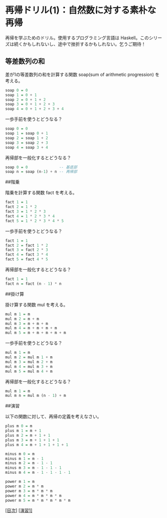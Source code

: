 # 再帰ドリル(1)：自然数に対する素朴な再帰

再帰を学ぶためのドリル。使用するプログラミング言語は Haskell。このシリーズは続くかもしれないし、途中で挫折するかもしれない。乞うご期待！

## 等差数列の和

差が1の等差数列の和を計算する関数 soap(sum of arithmetic progression) を考える。

```haskell
soap 0 = 0
soap 1 = 0 + 1
soap 2 = 0 + 1 + 2
soap 3 = 0 + 1 + 2 + 3
soap 4 = 0 + 1 + 2 + 3 + 4
```

一歩手前を使うとどうなる？

```haskell
soap 0 = 0
soap 1 = soap 0 + 1
soap 2 = soap 1 + 2
soap 3 = soap 2 + 3
soap 4 = soap 3 + 4
```

再帰部を一般化するとどうなる？

```haskell
soap 0 = 0              -- 基底部
soap n = soap (n-1) + n -- 再帰部
```

##階乗

階乗を計算する関数 fact を考える。

```haskell
fact 1 = 1
fact 2 = 1 * 2
fact 3 = 1 * 2 * 3
fact 4 = 1 * 2 * 3 * 4
fact 5 = 1 * 2 * 3 * 4 * 5
```

一歩手前を使うとどうなる？

```haskell
fact 1 = 1
fact 2 = fact 1 * 2
fact 3 = fact 2 * 3
fact 4 = fact 3 * 4
fact 5 = fact 4 * 5
```

再帰部を一般化するとどうなる？

```haskell
fact 1 = 1
fact n = fact (n - 1) * n
```

##掛け算

掛け算する関数 mul を考える。

```haskell
mul m 1 = m
mul m 2 = m + m
mul m 3 = m + m + m
mul m 4 = m + m + m + m
mul m 5 = m + m + m + m + m
```

一歩手前を使うとどうなる？

```haskell
mul m 1 = m
mul m 2 = mul m 1 + m
mul m 3 = mul m 2 + m
mul m 4 = mul m 3 + m
mul m 5 = mul m 4 + m
```

再帰部を一般化するとどうなる？

```haskell
mul m 1 = m
mul m n = mul m (n - 1) + m
```

##演習

以下の関数に対して、再帰の定義を考えなさい。

```haskell
plus m 0 = m
plus m 1 = m + 1
plus m 2 = m + 1 + 1
plus m 3 = m + 1 + 1 + 1
plus m 4 = m + 1 + 1 + 1 + 1
```

```haskell
minus m 0 = m
minus m 1 = m - 1
minus m 2 = m - 1 - 1
minus m 3 = m - 1 - 1 - 1
minus m 4 = m - 1 - 1 - 1 - 1
```

```haskell
power m 1 = m
power m 2 = m * m
power m 3 = m * m * m
power m 4 = m * m * m * m
power m 5 = m * m * m * m * m
```

[[目次]](README.md) [[演習1]](1.hs)
